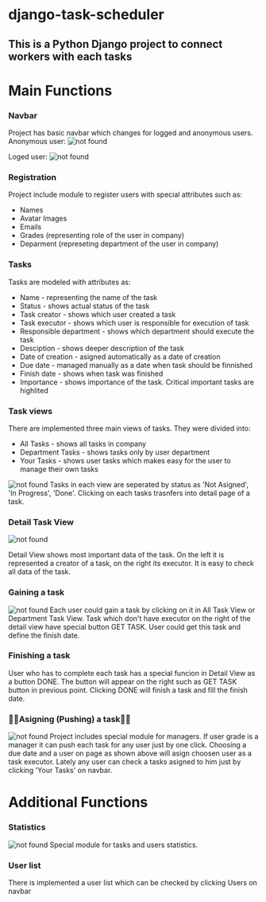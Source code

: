 # django-task-scheduler
<h2>This is a Python Django project to connect workers with each tasks</h2>

# Main Functions
<h3> Navbar </h3>
Project has basic navbar which changes for logged and anonymous users.
Anonymous user:
<img src="https://user-images.githubusercontent.com/109242797/179841357-903282e4-7181-4659-8c5e-c2c2c02ee5ba.png" alt='not found' title='Anonymous User'>

Loged user:
<img src="https://user-images.githubusercontent.com/109242797/179841337-34bd9efa-833a-4803-a437-7c98c87af74a.png" alt='not found' title='Loged User'>

<h3>Registration</h3>

Project include module to register users with special attributes such as:
<ul>
<li>Names</li>
<li>Avatar Images</li>
<li>Emails</li>
<li>Grades (representing role of the user in company)</li>
<li>Deparment (represeting department of the user in company) </li>
</ul>

<h3>Tasks</h3>
Tasks are modeled with attributes as:
<ul>
<li>Name - representing the name of the task</li>
<li>Status - shows actual status of the task</li>
<li>Task creator - shows which user created a task</li>
<li>Task executor - shows which user is responsible for execution of task</li>
<li>Responsible department - shows which department should execute the task</li>
<li>Desciption - shows deeper description of the task</li>
<li>Date of creation - asigned automatically as a date of creation </li>
<li>Due date - managed manually as a date when task should be finnished </li>
<li>Finish date - shows when task was finished </li>
<li>Importance - shows importance of the task. Critical important tasks are highlited</li>
</ul>


<h3>Task views</h3>
There are implemented three main views of tasks. They were divided into:
<ul>
<li>All Tasks - shows all tasks in company</li>
<li>Department Tasks - shows tasks only by user department</li>
<li>Your Tasks - shows user tasks which makes easy for the user to manage their own tasks </li>
</ul>
<img src="https://user-images.githubusercontent.com/109242797/179840097-0354ebbc-a1bd-44b8-9ceb-7a7d3bb22081.png" alt='not found' title='Task View'>
Tasks in each view are seperated by status as 'Not Asigned', 'In Progress', 'Done'. Clicking on each tasks trasnfers into detail page of a task.

<h3>Detail Task View</h3>
<img src="https://user-images.githubusercontent.com/109242797/179839621-266fe64b-53a0-41d2-a94e-c2d2fa7ec7f0.png" alt='not found' title='Detail View'>

Detail View shows most important data of the task. On the left it is represented a creator of a task, on the right its executor. It is easy to check all data of the task.

<h3>Gaining a task</h3>
<img src="https://user-images.githubusercontent.com/109242797/179840859-2bf632cb-4c1d-4430-bbc0-42c49a8b0813.png" alt='not found' title='Get Task'>
Each user could gain a task by clicking on it in All Task View or Department Task View. Task which don't have executor on the right of the detail view have special button GET TASK. User could get this task and define the finish date. 

<h3>Finishing a task</h3>
User who has to complete each task has a special funcion in Detail View as a button DONE. The button will appear on the right such as GET TASK button in previous point. Clicking DONE will finish a task and fill the finish date.

<h3>🔷🔷Asigning (Pushing) a task🔷🔷</h3>
<img src="https://user-images.githubusercontent.com/109242797/179842092-72b1e460-7280-467a-8c24-cbecdc62b2d7.png" alt='not found' title='Asign Task'>
Project includes special module for managers. If user grade is a manager it can push each task for any user just by one click. Choosing a due date and a user on page as shown above will asign choosen user as a task executor. Lately any user can check a tasks asigned to him just by clicking 'Your Tasks' on navbar. 

# Additional Functions
<h3> Statistics </h3>
<img src="https://user-images.githubusercontent.com/109242797/179843824-ce5ef8ac-c982-4ef2-af71-db2103ae1ed9.png" alt='not found' title='Statistics'>
Special module for tasks and users statistics.

<h3> User list </h3>
There is implemented a user list which can be checked by clicking Users on navbar

